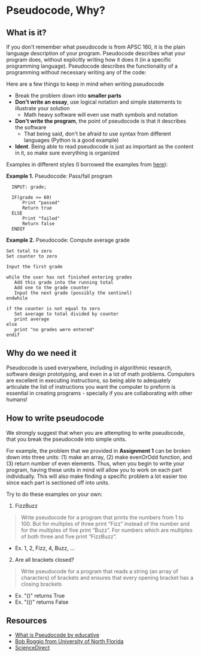 # Pseudocode, Why?

## What is it?
If you don't remember what pseudocode is from APSC 160, it is the plain language description of your program. Pseudocode describes what your program does, without explicitly writing how it does it (in a specific programming language). Pseudocode describes the functionality of a programming without necessary writing any of the code:

Here are a few things to keep in mind when writing pseudocode
* Break the problem down into **smaller parts**
* **Don't write an essay**, use logical notation and simple statements to illustrate your solution
  * Math heavy software will even use math symbols and notation
* **Don't write the program**, the point of pseudocode is that it describes the software
  * That being said, don't be afraid to use syntax from different languages (Python is a good example)
* **Ident**. Being able to read pseudocode is just as important as the content in it, so make sure everything is organized

Examples in different styles (I borrowed the examples from [here](https://www.unf.edu/~broggio/cop3530/3530pseu.htm)):

**Example 1.** Pseudocode: Pass/fail program
```
  INPUT: grade;

  IF(grade >= 60)
      Print "passed"
      Return true
  ELSE
      Print "failed"
      Return false
  ENDIF

```

**Example 2.** Pseudocode: Compute average grade
```
Set total to zero
Set counter to zero

Input the first grade

while the user has not finished entering grades
   Add this grade into the running total
   Add one to the grade counter  
   Input the next grade (possibly the sentinel)
endwhile

if the counter is not equal to zero
   Set average to total divided by counter
   print average  
else
   print "no grades were entered"
endif
```


## Why do we need it
Pseudocode is used everywhere, including in algorithmic research, software design prototyping, and even in a lot of math problems. Computers are excellent in executing instructions, so being able to adequately articulate the list of instructions you want the computer to preform is essential in creating programs - specially if you are collaborating with other humans!

## How to write pseudocode
We strongly suggest that when you are attempting to write pseudocode, that you break the pseudocode into simple units.

For example, the problem that we provided in **Assignment 1** can be broken down into three units: (1) make an array, (2) make evenOrOdd function, and (3) return number of even elements. Thus, when you begin to write your program, having these units in mind will allow you to work on each part individually. This will also make finding a specific problem a lot easier too since each part is sectioned off into units.

Try to do these examples on your own:

1. FizzBuzz
  > Write pseudocode for a program that prints the numbers from 1 to 100. But for multiples of three print “Fizz” instead of the number and for the multiples of five print “Buzz”. For numbers which are multiples of both three and five print “FizzBuzz”.

  * Ex. 1, 2, Fizz, 4, Buzz, ...

2. Are all brackets closed?
  > Write pseudocode for a program that reads a string (an array of characters) of brackets and ensures that every opening bracket has a closing brackets

  * Ex. "()" returns True
  * Ex. "(()" returns False

## Resources
* [What is Pseudocode by educative](https://www.educative.io/edpresso/what-is-pseudocode)
* [Bob Roggio from University of North Florida](https://www.unf.edu/~broggio/cop2221/2221pseu.htm)
* [ScienceDirect](https://www.sciencedirect.com/topics/engineering/pseudocode)
